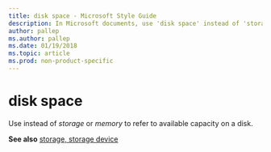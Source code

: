 ```yaml
---
title: disk space - Microsoft Style Guide
description: In Microsoft documents, use 'disk space' instead of 'storage' or 'memory' to refer to available capacity on a disk.
author: pallep
ms.author: pallep
ms.date: 01/19/2018
ms.topic: article
ms.prod: non-product-specific
---
```


# disk space

Use instead of *storage* or *memory* to refer to available capacity on a disk.

**See also** [storage, storage device](~/a-z-word-list-term-collections/s/storage-storage-device.md)
